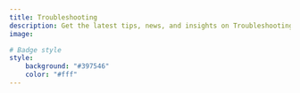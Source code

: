 ```yaml
---
title: Troubleshooting
description: Get the latest tips, news, and insights on Troubleshooting.
image: 

# Badge style
style:
    background: "#397546"
    color: "#fff"
---
```

